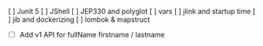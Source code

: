 [ ] Junit 5
[ ] JShell
[ ] JEP330 and polyglot
[ ] vars
[ ] jlink and startup time
[ ] jib and dockerizing
[ ] lombok & mapstruct
- [ ] Add v1 API for fullName firstname / lastname